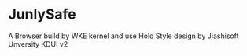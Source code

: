 # JunlySafe
A Browser build by WKE kernel and use Holo Style design by Jiashisoft Unversity KDUI v2
